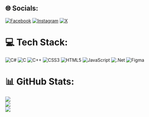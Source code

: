 
## 🌐 Socials:
[![Facebook](https://img.shields.io/badge/Facebook-%231877F2.svg?logo=Facebook&logoColor=white)](https://facebook.com/chiragbimali) [![Instagram](https://img.shields.io/badge/Instagram-%23E4405F.svg?logo=Instagram&logoColor=white)](https://instagram.com/chiragbimali) [![X](https://img.shields.io/badge/X-black.svg?logo=X&logoColor=white)](https://x.com/chirag_bimali) 

# 💻 Tech Stack:
![C#](https://img.shields.io/badge/c%23-%23239120.svg?style=for-the-badge&logo=csharp&logoColor=white) ![C](https://img.shields.io/badge/c-%2300599C.svg?style=for-the-badge&logo=c&logoColor=white) ![C++](https://img.shields.io/badge/c++-%2300599C.svg?style=for-the-badge&logo=c%2B%2B&logoColor=white) ![CSS3](https://img.shields.io/badge/css3-%231572B6.svg?style=for-the-badge&logo=css3&logoColor=white) ![HTML5](https://img.shields.io/badge/html5-%23E34F26.svg?style=for-the-badge&logo=html5&logoColor=white) ![JavaScript](https://img.shields.io/badge/javascript-%23323330.svg?style=for-the-badge&logo=javascript&logoColor=%23F7DF1E) ![.Net](https://img.shields.io/badge/.NET-5C2D91?style=for-the-badge&logo=.net&logoColor=white) ![Figma](https://img.shields.io/badge/figma-%23F24E1E.svg?style=for-the-badge&logo=figma&logoColor=white)
# 📊 GitHub Stats:
![](https://github-readme-stats.vercel.app/api?username=chirag486a&theme=radical&hide_border=false&include_all_commits=false&count_private=false)<br/>
![](https://github-readme-streak-stats.herokuapp.com/?user=chirag486a&theme=radical&hide_border=false)<br/>
![](https://github-readme-stats.vercel.app/api/top-langs/?username=chirag486a&theme=radical&hide_border=false&include_all_commits=false&count_private=false&layout=compact)

<!-- Proudly created with GPRM ( https://gprm.itsvg.in ) -->
